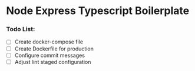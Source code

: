 # Node Express Typescript Boilerplate

### Todo List:

- [ ] Create docker-compose file
- [ ] Create Dockerfile for production
- [ ] Configure commit messages
- [ ] Adjust lint staged configuration
